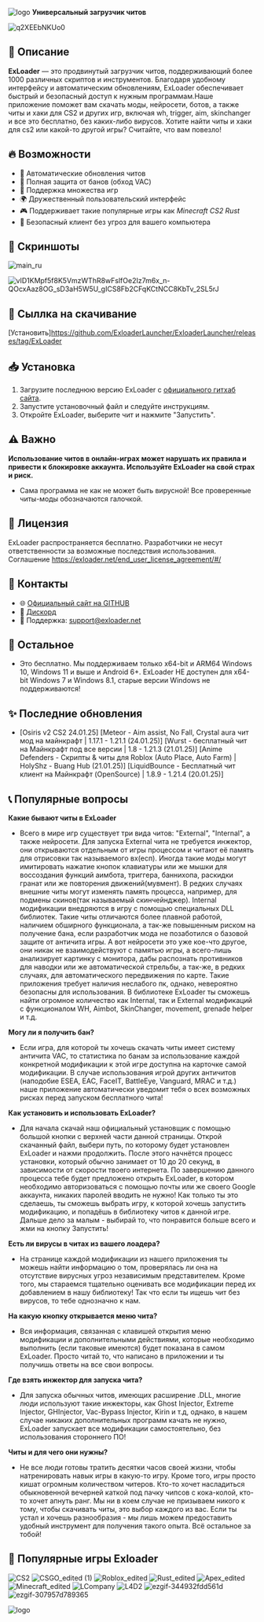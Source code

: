  ![logo](https://github.com/user-attachments/assets/64d33f7f-9a0b-4815-b84b-b37cfdff259b)  **Универсальный загрузчик читов**

![q2XEEbNKUo0](https://github.com/user-attachments/assets/768792b1-36e8-4df4-ae61-baf94e0a765b)


## 📌 Описание
**ExLoader** — это продвинутый загрузчик читов, поддерживающий более 1000 различных скриптов и инструментов. Благодаря удобному интерфейсу и автоматическим обновлениям, ExLoader обеспечивает быстрый и безопасный доступ к нужным программам.Наше приложение поможет вам скачать моды, нейросети, ботов, а также читы и хаки для CS2 и других игр, включая wh, trigger, aim, skinchanger и все это бесплатно, без каких-либо вирусов. Хотите найти читы и хаки для cs2 или какой-то другой игры? Считайте, что вам повезло!

## 🔥 Возможности
- 🔄 Автоматические обновления читов
- 🔐 Полная защита от банов (обход VAC)
- 🎯 Поддержка множества игр
- 🌍 Дружественный пользовательский интерфейс
- 🎮 Поддерживает такие популярные игры как *Minecraft* *CS2* *Rust* 
- 🚨 Безопасный клиент без угроз для вашего компьютера

## 📸 Скриншоты
  ![main_ru](https://github.com/user-attachments/assets/b2e3685c-82af-4b7d-b8f5-c2e67dcc3a2a)

 ![vID1KMpf5f8K5VmzWThR8wFslfOe2Iz7m6x_n-QOcxAaz8OG_sD3aH5W5U_gICS8Fb2CFqKCtNCC8KbTv_2SL5rJ](https://github.com/user-attachments/assets/90b85980-43b5-4d78-95df-5dcc9f34fb9e)

## 🏁 Сыллка на скачивание
[Установить]https://github.com/ExloaderLauncher/ExloaderLauncher/releases/tag/ExLoader

## 📥 Установка
1. Загрузите последнюю версию ExLoader с [официального гитхаб сайта](https://github.com/ExloaderLauncher/ExloaderLauncher/releases/tag/ExLoader).
2. Запустите установочный файл и следуйте инструкциям.
3. Откройте ExLoader, выберите чит и нажмите "Запустить".

## ⚠️ Важно
**Использование читов в онлайн-играх может нарушать их правила и привести к блокировке аккаунта. Используйте ExLoader на свой страх и риск.**
- Сама программа не как не может быть вирусной! Все проверенные читы-моды обозначаются галочкой.

## 📄 Лицензия
ExLoader распространяется бесплатно. Разработчики не несут ответственности за возможные последствия использования.
Соглашение https://exloader.net/end_user_license_agreement/#/

## 💬 Контакты
- 🌐 [Официальный сайт на GITHUB](https://github.com/ExloaderLauncher/ExloaderLauncher/tree/main)
- 📢 [Дискорд](https://discord.gg/exloader)
- 📨 Поддержка: support@exloader.net

## 📣 Остальное
- Это бесплатно. Мы поддерживаем только x64-bit и ARM64 Windows 10, Windows 11 и выше и Android 6+. ExLoader НЕ доступен для x64-bit Windows 7 и Windows 8.1, старые версии Windows не поддерживаются!

## ✨ Последние обновления
- [Osiris v2 CS2 24.01.25] [Meteor - Aim assist, No Fall, Crystal aura чит мод на майнкрафт | 1.17.1 - 1.21.1 (24.01.25)] [Wurst - бесплатный чит на Майнкрафт под все версии | 1.8 - 1.21.3 (21.01.25)] [Anime Defenders - Скрипты & читы для Roblox (Auto Place, Auto Farm) | HolyShz - Buang Hub (21.01.25)] [LiquidBounce - Бесплатный чит клиент на Майнкрафт (OpenSource) | 1.8.9 - 1.21.4 (20.01.25)]

## 📞 Популярные вопросы
 **Какие бывают читы в ExLoader**
- Всего в мире игр существует три вида читов: "External", "Internal", а также нейросети. Для запуска External чита не требуется инжектор, они открываются отдельным от игры процессом и читают её память для отрисовки так называемого вх(есп). Иногда такие моды могут имитировать нажатие кнопок клавиатуры или же мышки для воссоздания функций аимбота, триггера, баннихопа, раскидки гранат или же повторения движений(мувмент). В редких случаях внешние читы могут изменять память процесса, например, для подмены скинов(так называемый скинчейнджер). Internal модификации внедряются в игру с помощью специальных DLL библиотек. Такие читы отличаются более плавной работой, наличием обширного функционала, а так-же повышенным риском на получение бана, если разработчик мода не позаботился о базовой защите от античита игры. А вот нейросети это уже кое-что другое, они никак не взаимодействуют с памятью игры, а всего-лишь анализирует картинку с монитора, дабы распознать противников для наводки или же автоматической стрельбы, а так-же, в редких случаях, для автоматического передвижения по карте. Такие приложения требует наличия неслабого пк, однако, невероятно безопасны для использования. В библиотеке ExLoader ты сможешь найти огромное количество как Internal, так и External модификаций с функционалом WH, Aimbot, SkinChanger, movement, grenade helper и т.д.

**Могу ли я получить бан?**
- Если игра, для которой ты хочешь скачать читы имеет систему античита VAC, то статистика по банам за использование каждой конкретной модификации к этой игре доступна на карточке самой модификации. В случае использования игрой других античитов (наподобие ESEA, EAC, FaceIT, BattleEye, Vanguard, MRAC и т.д.) наше приложение автоматически уведомит тебя о всех возможных рисках перед запуском бесплатного чита!

**Как установить и использовать ExLoader?**
- Для начала скачай наш официальный установщик с помощью большой кнопки с верхней части данной страницы. Открой скачанный файл, выбери путь, по которому будет установлен ExLoader и нажми продолжить. После этого начнётся процесс установки, который обычно занимает от 10 до 20 секунд, в зависимости от скорости твоего интернета. По завершению данного процесса тебе будет предложено открыть ExLoader, в котором необходимо авторизоваться с помощью почты или же своего Google аккаунта, никаких паролей вводить не нужно! Как только ты это сделаешь, ты сможешь выбрать игру, к которой хочешь запустить модификацию, и попадёшь в библиотеку читов к данной игре. Дальше дело за малым - выбирай то, что понравится больше всего и жми на кнопку Запустить!

**Есть ли вирусы в читах из вашего лоадера?**
- На странице каждой модификации из нашего приложения ты можешь найти информацию о том, проверялась ли она на отсутствие вирусных угроз независимым представителем. Кроме того, мы стараемся тщательно оценивать все модификации перед их добавлением в нашу библиотеку! Так что если ты ищешь чит без вирусов, то тебе однозначно к нам.

**На какую кнопку открывается меню чита?**
- Вся информация, связанная с клавишей открытия меню модификации и дополнительными действиями, которые необходимо выполнить (если таковые имеются) будет показана в самом ExLoader. Просто читай то, что написано в приложении и ты получишь ответы на все свои вопросы.

**Где взять инжектор для запуска чита?**
- Для запуска обычных читов, имеющих расширение .DLL, многие люди используют такие инжекторы, как Ghost Injector, Extreme Injector, GHInjector, Vac-Bypass Injector, Kirin и т.д, однако, в нашем случае никаких дополнительных программ качать не нужно, ExLoader запускает все модификации самостоятельно, без использования стороннего ПО!

**Читы и для чего они нужны?**
- Не все люди готовы тратить десятки часов своей жизни, чтобы натренировать навык игры в какую-то игру. Кроме того, игры просто кишат огромным количеством читеров. Кто-то хочет насладиться обыкновенной вечерней каткой под пачку чипсов с кока-колой, кто-то хочет апнуть ранг. Мы ни в коем случае не призываем никого к тому, чтобы скачивать читы, это выбор каждого из вас. Если ты устал и хочешь разнообразия - мы лишь можем предоставить удобный инструмент для получения такого опыта. Всё остальное за тобой!

## 🎀 Популярные игры Exloader
  ![CS2](https://github.com/user-attachments/assets/cab3e1cf-c79b-4417-bea4-07478f462fa8)    ![CSGO_edited (1)](https://github.com/user-attachments/assets/1ed7af94-4d80-410d-9fb0-7c274ca025af)   ![Roblox_edited](https://github.com/user-attachments/assets/6f8e60c2-8436-4e26-9390-8bdb57784c58)  ![Rust_edited](https://github.com/user-attachments/assets/7cad2072-7834-4cf8-a3c5-e8c3875c5cfb) ![Apex_edited](https://github.com/user-attachments/assets/1732e89f-db2b-4760-911a-1eca23f9c4db)   ![Minecraft_edited](https://github.com/user-attachments/assets/fc0bc20a-5147-45a9-93a5-b9abd1b52aed)  ![LCompany](https://github.com/user-attachments/assets/23d11bed-1dac-4213-b2c1-edd1cb0f254a)  ![L4D2](https://github.com/user-attachments/assets/cb32bc73-be65-4ac7-8a1a-541fc4eeca08)  ![ezgif-344932fdd561d](https://github.com/user-attachments/assets/fc8eb7d6-d34e-4d47-9e68-c0ae2480ad5e)  ![ezgif-307957d789365](https://github.com/user-attachments/assets/5e0d7483-ebd6-4141-97ef-541099863242) 




![logo](https://github.com/user-attachments/assets/20a479af-e8f3-4995-b40f-adf212892d84)








